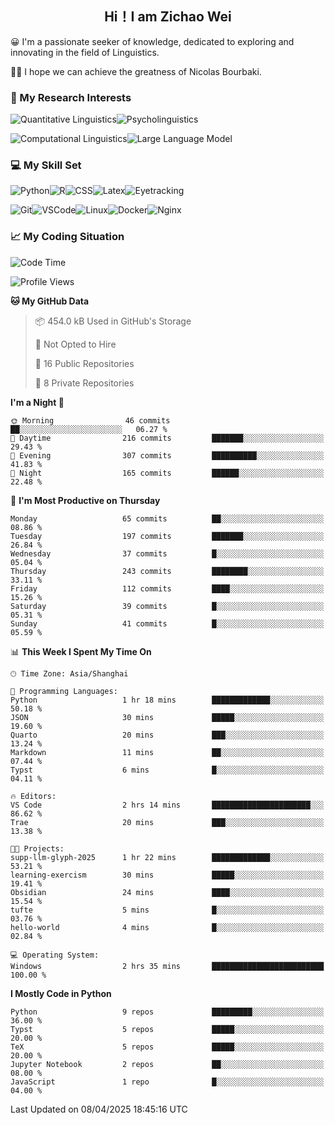

## <div align="center">Hi！I am Zichao Wei</div>

😀 I'm a passionate seeker of knowledge, dedicated to exploring and innovating in the field of Linguistics.

🙋‍♂️ I hope we can achieve the greatness of Nicolas Bourbaki.

### 🔬 My Research Interests

![Quantitative Linguistics](https://img.shields.io/badge/Quantitative%20Linguistics-%230072CC.svg?&style=for-the-badge&logo=appveyor&logoColor=white)![Psycholinguistics](https://img.shields.io/badge/Psycholinguistics-%2301a3a1.svg?&style=for-the-badge&logo=AWS%20Amplify&logoColor=white)

![Computational Linguistics](https://img.shields.io/badge/Computational%20Linguistics-%231877F2.svg?&style=for-the-badge&logo=Markdown&logoColor=white)![Large Language Model](https://img.shields.io/badge/Large%20Language%20Model-%23F76300.svg?&style=for-the-badge&logo=Android&logoColor=white)

### 💻 My Skill Set

![Python](https://img.shields.io/badge/Python-%2314354C.svg?style=for-the-badge&logo=python&logoColor=white&color=2AB3E3)![R](https://img.shields.io/badge/-R-276DC3?style=for-the-badge&logo=r&logoColor=white)![CSS](https://img.shields.io/badge/-CSS-1572B6?style=for-the-badge&logo=css3&logoColor=white)![Latex](https://img.shields.io/badge/-Latex-008080?style=for-the-badge&logo=latex&logoColor=white)![Eyetracking](https://img.shields.io/badge/Eyetracking-%230078D6?style=for-the-badge&logo=SearXNG&logoColor=#3050FF)

![Git](https://img.shields.io/badge/-Git-F05032?style=for-the-badge&logo=git&logoColor=white)![VSCode](https://img.shields.io/badge/-VSCode-007ACC?style=for-the-badge&logo=visual-studio-code&logoColor=white)![Linux](https://img.shields.io/badge/-Linux-FCC624?style=for-the-badge&logo=linux&logoColor=black)![Docker](https://img.shields.io/badge/-Docker-2496ED?style=for-the-badge&logo=docker&logoColor=white)![Nginx](https://img.shields.io/badge/-Nginx-009639?style=for-the-badge&logo=nginx&logoColor=white)

### 📈 My Coding Situation

<!--START_SECTION:waka-->
![Code Time](http://img.shields.io/badge/Code%20Time-439%20hrs%2048%20mins-blue)

![Profile Views](http://img.shields.io/badge/Profile%20Views-0-blue)

**🐱 My GitHub Data** 

> 📦 454.0 kB Used in GitHub's Storage 
 > 
> 🚫 Not Opted to Hire
 > 
> 📜 16 Public Repositories 
 > 
> 🔑 8 Private Repositories 
 > 
**I'm a Night 🦉** 

```text
🌞 Morning                46 commits          ██░░░░░░░░░░░░░░░░░░░░░░░   06.27 % 
🌆 Daytime                216 commits         ███████░░░░░░░░░░░░░░░░░░   29.43 % 
🌃 Evening                307 commits         ██████████░░░░░░░░░░░░░░░   41.83 % 
🌙 Night                  165 commits         ██████░░░░░░░░░░░░░░░░░░░   22.48 % 
```
📅 **I'm Most Productive on Thursday** 

```text
Monday                   65 commits          ██░░░░░░░░░░░░░░░░░░░░░░░   08.86 % 
Tuesday                  197 commits         ███████░░░░░░░░░░░░░░░░░░   26.84 % 
Wednesday                37 commits          █░░░░░░░░░░░░░░░░░░░░░░░░   05.04 % 
Thursday                 243 commits         ████████░░░░░░░░░░░░░░░░░   33.11 % 
Friday                   112 commits         ████░░░░░░░░░░░░░░░░░░░░░   15.26 % 
Saturday                 39 commits          █░░░░░░░░░░░░░░░░░░░░░░░░   05.31 % 
Sunday                   41 commits          █░░░░░░░░░░░░░░░░░░░░░░░░   05.59 % 
```


📊 **This Week I Spent My Time On** 

```text
🕑︎ Time Zone: Asia/Shanghai

💬 Programming Languages: 
Python                   1 hr 18 mins        █████████████░░░░░░░░░░░░   50.18 % 
JSON                     30 mins             █████░░░░░░░░░░░░░░░░░░░░   19.60 % 
Quarto                   20 mins             ███░░░░░░░░░░░░░░░░░░░░░░   13.24 % 
Markdown                 11 mins             ██░░░░░░░░░░░░░░░░░░░░░░░   07.44 % 
Typst                    6 mins              █░░░░░░░░░░░░░░░░░░░░░░░░   04.11 % 

🔥 Editors: 
VS Code                  2 hrs 14 mins       ██████████████████████░░░   86.62 % 
Trae                     20 mins             ███░░░░░░░░░░░░░░░░░░░░░░   13.38 % 

🐱‍💻 Projects: 
supp-llm-glyph-2025      1 hr 22 mins        █████████████░░░░░░░░░░░░   53.21 % 
learning-exercism        30 mins             █████░░░░░░░░░░░░░░░░░░░░   19.41 % 
Obsidian                 24 mins             ████░░░░░░░░░░░░░░░░░░░░░   15.54 % 
tufte                    5 mins              █░░░░░░░░░░░░░░░░░░░░░░░░   03.76 % 
hello-world              4 mins              █░░░░░░░░░░░░░░░░░░░░░░░░   02.84 % 

💻 Operating System: 
Windows                  2 hrs 35 mins       █████████████████████████   100.00 % 
```

**I Mostly Code in Python** 

```text
Python                   9 repos             █████████░░░░░░░░░░░░░░░░   36.00 % 
Typst                    5 repos             █████░░░░░░░░░░░░░░░░░░░░   20.00 % 
TeX                      5 repos             █████░░░░░░░░░░░░░░░░░░░░   20.00 % 
Jupyter Notebook         2 repos             ██░░░░░░░░░░░░░░░░░░░░░░░   08.00 % 
JavaScript               1 repo              █░░░░░░░░░░░░░░░░░░░░░░░░   04.00 % 
```




 Last Updated on 08/04/2025 18:45:16 UTC
<!--END_SECTION:waka-->
